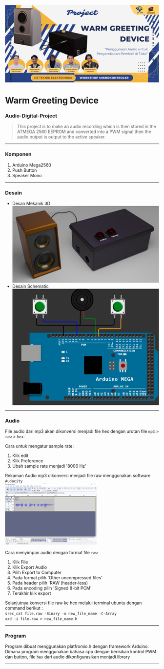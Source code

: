 <img src="assets/WARM_GREETING_DEVICE.png">

# Warm Greeting Device
### Audio-Digital-Project

>This project is to make an audio recording which is then stored in the ATMEGA 2560 EEPROM and converted into a PWM signal then the audio output is output to the active speaker.

---
### Komponen
1. Arduino Mega2560
2. Push Button
3. Speaker Mono
--- 

### Desain
- Desan Mekanik 3D<br>
  <img src="assets/mekanik.png">
- Desain Schematic<br>
  <img src="assets/schematic.png">
---

### Audio
File audio dari mp3 akan dikonversi menjadi file hex dengan urutan file ```mp3``` > ```raw``` > ```hex```.

Cara untuk mengatur sample rate:
1. Klik edit
2. Klik Preference
3. Ubah sample rate menjadi '8000 Hz'

Rekaman Audio mp3 dikonversi menjadi file raw menggunakan software ```Audacity```<br>
<img src="assets/photo2.jpg" width="300" height="200">

Cara menyimpan audio dengan format file ```raw```
1. Klik File
2. Klik Export Audio
3. Pilih Export to Computer
4. Pada format pilih 'Other uncompressed files'
5. Pada header pilih 'RAW (header-less)
6. Pada encoding pilih 'Signed 8-bit PCM'
7. Terakhir klik export

Selanjutnya konversi file raw ke hex melalui terminal ubuntu dengan command berikut : <br>
```srec_cat file.raw -Binary -o new_file_name -C-Array```<br>
```xxd -i file.raw > new_file_name.h``` <br>

---
### Program
Program dibuat menggunakan platfromio.h dengan framework Arduino. Dimana program menggunakan bahasa cpp dengan berisikan kontrol PWM dan button, file ```hex``` dari audio dikonfigurasikan menjadi library

---
